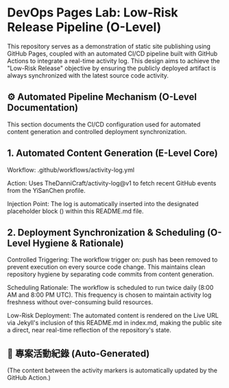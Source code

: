 # DevOps Pages Lab: Low-Risk Release Pipeline (O-Level)

This repository serves as a demonstration of static site publishing using GitHub Pages, coupled with an automated CI/CD pipeline built with GitHub Actions to integrate a real-time activity log. This design aims to achieve the "Low-Risk Release" objective by ensuring the publicly deployed artifact is always synchronized with the latest source code activity.

## ⚙️ Automated Pipeline Mechanism (O-Level Documentation)

This section documents the CI/CD configuration used for automated content generation and controlled deployment synchronization.

## 1. Automated Content Generation (E-Level Core)

Workflow: .github/workflows/activity-log.yml

Action: Uses TheDanniCraft/activity-log@v1 to fetch recent GitHub events from the YiSanChen profile.

Injection Point: The log is automatically inserted into the designated placeholder block (<!--START_SECTION:activity-->) within this README.md file.

## 2. Deployment Synchronization & Scheduling (O-Level Hygiene & Rationale)

Controlled Triggering: The workflow trigger on: push has been removed to prevent execution on every source code change. This maintains clean repository hygiene by separating code commits from content generation.

Scheduling Rationale: The workflow is scheduled to run twice daily (8:00 AM and 8:00 PM UTC). This frequency is chosen to maintain activity log freshness without over-consuming build resources.

Low-Risk Deployment: The automated content is rendered on the Live URL via Jekyll's inclusion of this README.md in index.md, making the public site a direct, near real-time reflection of the repository's state.

## 🎯 專案活動紀錄 (Auto-Generated)

<!--START_SECTION:activity-->

<!--END_SECTION:activity-->

(The content between the activity markers is automatically updated by the GitHub Action.)
